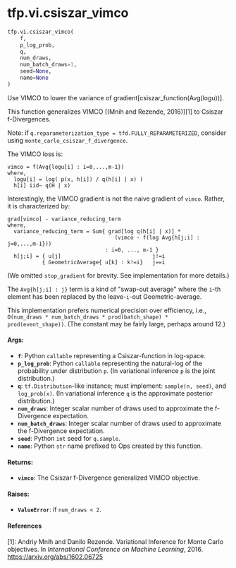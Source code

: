 <div itemscope itemtype="http://developers.google.com/ReferenceObject">
<meta itemprop="name" content="tfp.vi.csiszar_vimco" />
</div>

# tfp.vi.csiszar_vimco

``` python
tfp.vi.csiszar_vimco(
    f,
    p_log_prob,
    q,
    num_draws,
    num_batch_draws=1,
    seed=None,
    name=None
)
```

Use VIMCO to lower the variance of gradient[csiszar_function(Avg(logu))].

This function generalizes VIMCO [(Mnih and Rezende, 2016)][1] to Csiszar
f-Divergences.

Note: if `q.reparameterization_type = tfd.FULLY_REPARAMETERIZED`,
consider using `monte_carlo_csiszar_f_divergence`.

The VIMCO loss is:

```none
vimco = f(Avg{logu[i] : i=0,...,m-1})
where,
  logu[i] = log( p(x, h[i]) / q(h[i] | x) )
  h[i] iid~ q(H | x)
```

Interestingly, the VIMCO gradient is not the naive gradient of `vimco`.
Rather, it is characterized by:

```none
grad[vimco] - variance_reducing_term
where,
  variance_reducing_term = Sum{ grad[log q(h[i] | x)] *
                                  (vimco - f(log Avg{h[j;i] : j=0,...,m-1}))
                               : i=0, ..., m-1 }
  h[j;i] = { u[j]                             j!=i
           { GeometricAverage{ u[k] : k!=i}   j==i
```

(We omitted `stop_gradient` for brevity. See implementation for more details.)

The `Avg{h[j;i] : j}` term is a kind of "swap-out average" where the `i`-th
element has been replaced by the leave-`i`-out Geometric-average.

This implementation prefers numerical precision over efficiency, i.e.,
`O(num_draws * num_batch_draws * prod(batch_shape) * prod(event_shape))`.
(The constant may be fairly large, perhaps around 12.)

#### Args:

* <b>`f`</b>: Python `callable` representing a Csiszar-function in log-space.
* <b>`p_log_prob`</b>: Python `callable` representing the natural-log of the
    probability under distribution `p`. (In variational inference `p` is the
    joint distribution.)
* <b>`q`</b>: `tf.Distribution`-like instance; must implement: `sample(n, seed)`, and
    `log_prob(x)`. (In variational inference `q` is the approximate posterior
    distribution.)
* <b>`num_draws`</b>: Integer scalar number of draws used to approximate the
    f-Divergence expectation.
* <b>`num_batch_draws`</b>: Integer scalar number of draws used to approximate the
    f-Divergence expectation.
* <b>`seed`</b>: Python `int` seed for `q.sample`.
* <b>`name`</b>: Python `str` name prefixed to Ops created by this function.


#### Returns:

* <b>`vimco`</b>: The Csiszar f-Divergence generalized VIMCO objective.


#### Raises:

* <b>`ValueError`</b>: if `num_draws < 2`.

#### References

[1]: Andriy Mnih and Danilo Rezende. Variational Inference for Monte Carlo
     objectives. In _International Conference on Machine Learning_, 2016.
     https://arxiv.org/abs/1602.06725